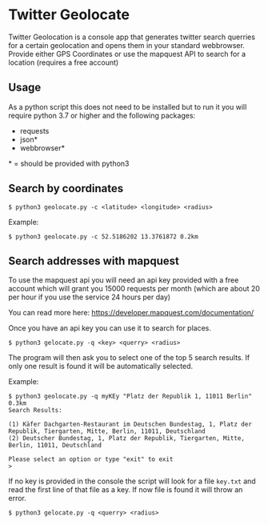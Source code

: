 # Twitter Geolocate
Twitter Geolocation is a console app that generates twitter search querries for a certain geolocation and opens them in your standard webbrowser. Provide either GPS Coordinates or use the mapquest API to search for a location (requires a free account)

## Usage

As a python script this does not need to be installed but to run it you will require python 3.7 or higher and the following packages:

- requests
- json*
- webbrowser*

\* = should be provided with python3

## Search by coordinates

```
$ python3 geolocate.py -c <latitude> <longitude> <radius>
```

Example:
```
$ python3 geolocate.py -c 52.5186202 13.3761872 0.2km
```

## Search addresses with mapquest

To use the mapquest api you will need an api key provided with a free account which will grant you 15000 requests per month (which are about 20 per hour if you use the service 24 hours per day)

You can read more here: https://developer.mapquest.com/documentation/

Once you have an api key you can use it to search for places.

```
$ python3 gelocate.py -q <key> <querry> <radius>
```

The program will then ask you to select one of the top 5 search results. If only one result is found it will be automatically selected.

Example:
```
$ python3 geolocate.py -q myKEy "Platz der Republik 1, 11011 Berlin" 0.3km
Search Results:

(1) Käfer Dachgarten-Restaurant im Deutschen Bundestag, 1, Platz der Republik, Tiergarten, Mitte, Berlin, 11011, Deutschland
(2) Deutscher Bundestag, 1, Platz der Republik, Tiergarten, Mitte, Berlin, 11011, Deutschland

Please select an option or type "exit" to exit
>

```

If no key is provided in the console the script will look for a file `key.txt` and read the first line of that file as a key. If now file is found it will throw an error.

```
$ python3 gelocate.py -q <querry> <radius>
```
